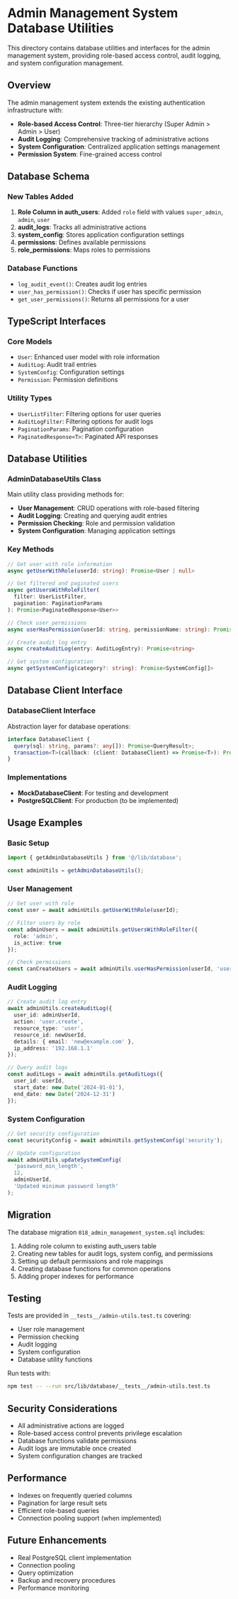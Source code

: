 # Admin Management System Database Utilities

This directory contains database utilities and interfaces for the admin management system, providing role-based access control, audit logging, and system configuration management.

## Overview

The admin management system extends the existing authentication infrastructure with:

- **Role-based Access Control**: Three-tier hierarchy (Super Admin > Admin > User)
- **Audit Logging**: Comprehensive tracking of administrative actions
- **System Configuration**: Centralized application settings management
- **Permission System**: Fine-grained access control

## Database Schema

### New Tables Added

1. **Role Column in auth_users**: Added `role` field with values `super_admin`, `admin`, `user`
2. **audit_logs**: Tracks all administrative actions
3. **system_config**: Stores application configuration settings
4. **permissions**: Defines available permissions
5. **role_permissions**: Maps roles to permissions

### Database Functions

- `log_audit_event()`: Creates audit log entries
- `user_has_permission()`: Checks if user has specific permission
- `get_user_permissions()`: Returns all permissions for a user

## TypeScript Interfaces

### Core Models

- `User`: Enhanced user model with role information
- `AuditLog`: Audit trail entries
- `SystemConfig`: Configuration settings
- `Permission`: Permission definitions

### Utility Types

- `UserListFilter`: Filtering options for user queries
- `AuditLogFilter`: Filtering options for audit logs
- `PaginationParams`: Pagination configuration
- `PaginatedResponse<T>`: Paginated API responses

## Database Utilities

### AdminDatabaseUtils Class

Main utility class providing methods for:

- **User Management**: CRUD operations with role-based filtering
- **Audit Logging**: Creating and querying audit entries
- **Permission Checking**: Role and permission validation
- **System Configuration**: Managing application settings

### Key Methods

```typescript
// Get user with role information
async getUserWithRole(userId: string): Promise<User | null>

// Get filtered and paginated users
async getUsersWithRoleFilter(
  filter: UserListFilter,
  pagination: PaginationParams
): Promise<PaginatedResponse<User>>

// Check user permissions
async userHasPermission(userId: string, permissionName: string): Promise<boolean>

// Create audit log entry
async createAuditLog(entry: AuditLogEntry): Promise<string>

// Get system configuration
async getSystemConfig(category?: string): Promise<SystemConfig[]>
```

## Database Client Interface

### DatabaseClient Interface

Abstraction layer for database operations:

```typescript
interface DatabaseClient {
  query(sql: string, params?: any[]): Promise<QueryResult>;
  transaction<T>(callback: (client: DatabaseClient) => Promise<T>): Promise<T>;
}
```

### Implementations

- **MockDatabaseClient**: For testing and development
- **PostgreSQLClient**: For production (to be implemented)

## Usage Examples

### Basic Setup

```typescript
import { getAdminDatabaseUtils } from '@/lib/database';

const adminUtils = getAdminDatabaseUtils();
```

### User Management

```typescript
// Get user with role
const user = await adminUtils.getUserWithRole(userId);

// Filter users by role
const adminUsers = await adminUtils.getUsersWithRoleFilter({
  role: 'admin',
  is_active: true
});

// Check permissions
const canCreateUsers = await adminUtils.userHasPermission(userId, 'user.create');
```

### Audit Logging

```typescript
// Create audit log entry
await adminUtils.createAuditLog({
  user_id: adminUserId,
  action: 'user.create',
  resource_type: 'user',
  resource_id: newUserId,
  details: { email: 'new@example.com' },
  ip_address: '192.168.1.1'
});

// Query audit logs
const auditLogs = await adminUtils.getAuditLogs({
  user_id: userId,
  start_date: new Date('2024-01-01'),
  end_date: new Date('2024-12-31')
});
```

### System Configuration

```typescript
// Get security configuration
const securityConfig = await adminUtils.getSystemConfig('security');

// Update configuration
await adminUtils.updateSystemConfig(
  'password_min_length',
  12,
  adminUserId,
  'Updated minimum password length'
);
```

## Migration

The database migration `018_admin_management_system.sql` includes:

1. Adding role column to existing auth_users table
2. Creating new tables for audit logs, system config, and permissions
3. Setting up default permissions and role mappings
4. Creating database functions for common operations
5. Adding proper indexes for performance

## Testing

Tests are provided in `__tests__/admin-utils.test.ts` covering:

- User role management
- Permission checking
- Audit logging
- System configuration
- Database utility functions

Run tests with:
```bash
npm test -- --run src/lib/database/__tests__/admin-utils.test.ts
```

## Security Considerations

- All administrative actions are logged
- Role-based access control prevents privilege escalation
- Database functions validate permissions
- Audit logs are immutable once created
- System configuration changes are tracked

## Performance

- Indexes on frequently queried columns
- Pagination for large result sets
- Efficient role-based queries
- Connection pooling support (when implemented)

## Future Enhancements

- Real PostgreSQL client implementation
- Connection pooling
- Query optimization
- Backup and recovery procedures
- Performance monitoring